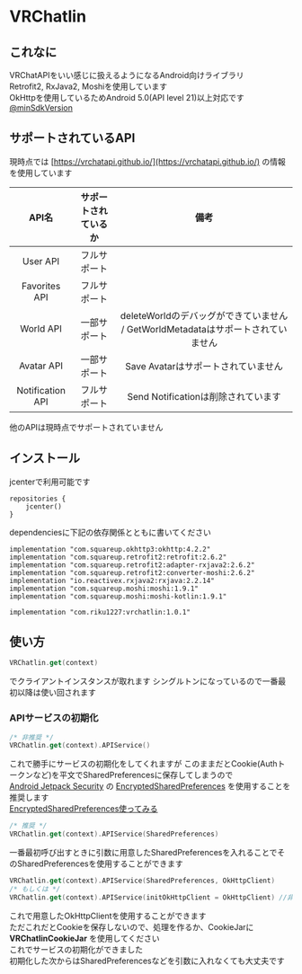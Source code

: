 # VRChatlin
## これなに
VRChatAPIをいい感じに扱えるようになるAndroid向けライブラリ  
Retrofit2, RxJava2, Moshiを使用しています    
OkHttpを使用しているためAndroid 5.0(API level 21)以上対応です  
[@minSdkVersion](https://twitter.com/minSdkVersion/status/1204145130673975311)
## サポートされているAPI  
現時点では [https://vrchatapi.github.io/](https://vrchatapi.github.io/) の情報を使用しています  
  
| API名 | サポートされているか | 備考 |
| :-------: | :----: | :---: |
| User API | フルサポート | |
| Favorites API | フルサポート | |
| World API | 一部サポート | deleteWorldのデバッグができていません /  GetWorldMetadataはサポートされていません|
| Avatar API | 一部サポート | Save Avatarはサポートされていません |
| Notification API | フルサポート | Send Notificationは削除されています |  
  
他のAPIは現時点でサポートされていません  
## インストール  
jcenterで利用可能です    
``` Gradle
repositories {
    jcenter()
}
```  
dependenciesに下記の依存関係とともに書いてください
``` Gradle
implementation "com.squareup.okhttp3:okhttp:4.2.2"
implementation "com.squareup.retrofit2:retrofit:2.6.2"
implementation "com.squareup.retrofit2:adapter-rxjava2:2.6.2"
implementation "com.squareup.retrofit2:converter-moshi:2.6.2"
implementation "io.reactivex.rxjava2:rxjava:2.2.14"
implementation "com.squareup.moshi:moshi:1.9.1"
implementation "com.squareup.moshi:moshi-kotlin:1.9.1"

implementation "com.riku1227:vrchatlin:1.0.1"
```  
## 使い方
``` kotlin
VRChatlin.get(context)
```
でクライアントインスタンスが取れます
シングルトンになっているので一番最初以降は使い回されます
### APIサービスの初期化
``` kotlin
/* 非推奨 */
VRChatlin.get(context).APIService()
```
これで勝手にサービスの初期化をしてくれますが
このままだとCookie(Authトークンなど)を平文でSharedPreferencesに保存してしまうので  
[Android Jetpack Security](https://developer.android.com/jetpack/androidx/releases/security) の [EncryptedSharedPreferences](https://developer.android.com/reference/androidx/security/crypto/EncryptedSharedPreferences) を使用することを推奨します  
[EncryptedSharedPreferences使ってみる](https://qiita.com/rmorimot/items/ba9e79825bccaa9c0abe)  
``` kotlin
/* 推奨 */
VRChatlin.get(context).APIService(SharedPreferences)
```
一番最初呼び出すときに引数に用意したSharedPreferencesを入れることでそのSharedPreferencesを使用することができます
``` kotlin
VRChatlin.get(context).APIService(SharedPreferences, OkHttpClient)
/* もしくは */
VRChatlin.get(context).APIService(initOkHttpClient = OkHttpClient) //非推奨
```  
これで用意したOkHttpClientを使用することができます  
ただこれだとCookieを保存しないので、処理を作るか、CookieJarに **VRChatlinCookieJar** を使用してください  
これでサービスの初期化ができました  
初期化した次からはSharedPreferencesなどを引数に入れなくても大丈夫です
